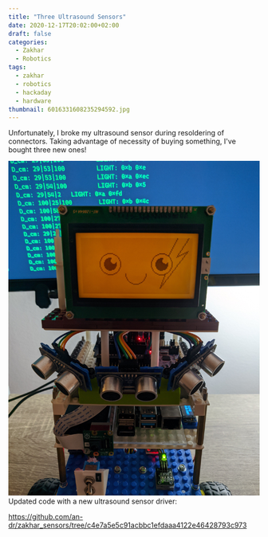 ```yaml
---
title: "Three Ultrasound Sensors"
date: 2020-12-17T20:02:00+02:00
draft: false
categories:
  - Zakhar
  - Robotics
tags:
  - zakhar
  - robotics
  - hackaday
  - hardware
thumbnail: 6016331608235294592.jpg
---
```


Unfortunately, I broke my ultrasound sensor during resoldering of connectors. Taking advantage of necessity of buying something, I've bought three new ones!

![](6016331608235294592.jpg)
Updated code with a new ultrasound sensor driver:

<https://github.com/an-dr/zakhar_sensors/tree/c4e7a5e5c91acbbc1efdaaa4122e46428793c973>

